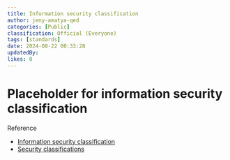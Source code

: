 ```yaml
---
title: Information security classification
author: jeny-amatya-qed
categories: [Public]
classification: Official (Everyone)
tags: [standards]
date: 2024-08-22 00:33:28 
updatedBy: 
likes: 0
---
```


# Placeholder for information security classification

Reference
* [Information security classification](https://intranet.qed.qld.gov.au/Services/InformationTechnology/information-management/Pages/information-security-classification.aspx)
* [Security classifications](https://www.stylemanual.gov.au/writing-and-designing-content/security-classifications-and-protective-markings)